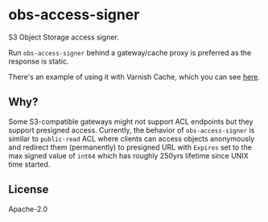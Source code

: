# obs-access-signer

S3 Object Storage access signer.

Run `obs-access-signer` behind a gateway/cache proxy is preferred as the response is static.

There's an example of using it with Varnish Cache, which you can see [here](docker/docker-compose.yaml).

## Why?

Some S3-compatible gateways might not support ACL endpoints but they support presigned access. Currently, the behavior of `obs-access-signer` is similar to `public-read` ACL where clients can access objects anonymously and redirect them (permanently) to presigned URL with `Expires` set to the max signed value of `int64` which has roughly 250yrs lifetime since UNIX time started.

## License

Apache-2.0
